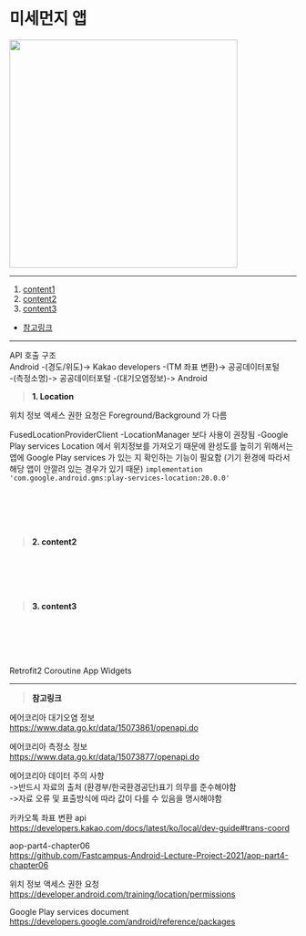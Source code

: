 # 미세먼지 앱

<img src="이미지 주소" height="400"/>

---
1. <a href = "#content1">content1</a></br>
2. <a href = "#content2">content2</a></br>
3. <a href = "#content3">content3</a></br>
* <a href = "#ref">참고링크</a>
---

API 호출 구조</br>
Android -(경도/위도)-> Kakao developers -(TM 좌표 변환)-> 공공데이터포털</br>
-(측정소명)-> 공공데이터포털 -(대기오염정보)-> Android</br>

><a id = "content1">**1. Location**</a></br>

위치 정보 엑세스 권한 요청은 Foreground/Background 가 다름

FusedLocationProviderClient
-LocationManager 보다 사용이 권장됨
-Google Play services Location 에서 위치정보를 가져오기 때문에 완성도를 높히기 위해서는 앱에 Google Play services 가 있는 지 확인하는 기능이 필요함
(기기 환경에 따라서 해당 앱이 안깔려 있는 경우가 있기 때문)
`implementation 'com.google.android.gms:play-services-location:20.0.0'`







<br></br>
<br></br>

><a id = "content2">**2. content2**</a></br>




<br></br>
<br></br>

><a id = "content3">**3. content3**</a></br>

<br></br>
<br></br>

Retrofit2
Coroutine
App Widgets


---

><a id = "ref">**참고링크**</a></br>

에어코리아 대기오염 정보</br>
https://www.data.go.kr/data/15073861/openapi.do</br>

에어코리아 측정소 정보</br>
https://www.data.go.kr/data/15073877/openapi.do</br>

에어코리아 데이터 주의 사항</br>
->반드시 자료의 출처 (환경부/한국환경공단)표기 의무를 준수해야함</br>
->자료 오류 및 표출방식에 따라 값이 다를 수 있음을 명시해야함</br>

카카오톡 좌표 변환 api</br>
https://developers.kakao.com/docs/latest/ko/local/dev-guide#trans-coord</br>

aop-part4-chapter06</br>
https://github.com/Fastcampus-Android-Lecture-Project-2021/aop-part4-chapter06</br>

위치 정보 액세스 권한 요청</br>
https://developer.android.com/training/location/permissions</br>

Google Play services document</br>
https://developers.google.com/android/reference/packages</br>